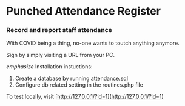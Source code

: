 # Punched Attendance Register
### Record and report staff attendance

With COVID being a thing, no-one wants to toutch anything anymore.

Sign by simply visiting a URL from your PC.

_emphasize_ Installation instuctions:

1. Create a database by running attendance.sql
2. Configure db related setting in the routines.php file

To test locally, visit [http://127.0.0.1/?id=1](http://127.0.0.1/?id=1)
